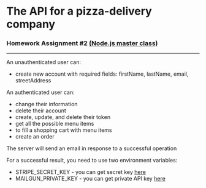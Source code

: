 # The API for a pizza-delivery company
### Homework Assignment #2 [(Node.js master class)](https://pirple.thinkific.com)
___
An unauthenticated user can:
 - create new account with required fields: firstName, lastName, email, streetAddress

An authenticated user can:
 - change their information
 - delete their account
 - create, update, and delete their token
 - get all the possible menu items
 - to fill a shopping cart with menu items
 - create an order

The server will send an email in response to a successful operation

For a successful result, you need to use two environment variables:
 - STRIPE_SECRET_KEY - you can get secret key [here](https://dashboard.stripe.com/account/apikeys)
 - MAILGUN_PRIVATE_KEY - you can get private API key [here](https://app.mailgun.com/app/account/security)